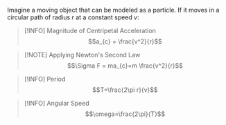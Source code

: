 Imagine a moving object that can be modeled as a particle. If it moves in a circular path of radius $r$ at a constant speed $v$:

> [!INFO] Magnitude of Centripetal Acceleration
> $$a_{c} = \frac{v^2}{r}$$

> [!NOTE] Applying Newton's Second Law
> $$\Sigma F = ma_{c}=m \frac{v^2}{r}$$

> [!INFO] Period
> $$T=\frac{2\pi r}{v}$$

> [!INFO] Angular Speed
> $$\omega=\frac{2\pi}{T}$$

